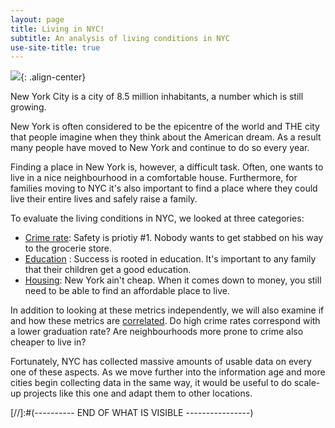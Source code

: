 ```yaml
---
layout: page
title: Living in NYC!
subtitle: An analysis of living conditions in NYC
use-site-title: true
---
```



![](../img/NY_Skyline.jpg){: .align-center}

New York City is a city of 8.5 million inhabitants, a number which is still growing.

New York is often considered to be the epicentre of the world and THE city that people imagine when they think about the American dream. As a result many people have moved to New York and continue to do so every year.

Finding a place in New York is, however, a difficult task. Often, one wants to live in a nice neighbourhood in a comfortable house. Furthermore, for families moving to NYC it's also important to find a place where they could live their entire lives and safely raise a family.

To evaluate the living conditions in NYC, we looked at three categories:
* [Crime rate](pages/Crime): Safety is priotiy #1. Nobody wants to get stabbed on his way to the grocerie store.
* [Education](/pages/Education) : Success is rooted in education. It's important to any family that their children get a good education.
* [Housing](/pages/Housing): New York ain't cheap. When it comes down to money, you still need to be able to find an affordable place to live.

In addition to looking at these metrics independently, we will also examine if and how these metrics are [correlated](/pages/Overall). Do high crime rates correspond with a lower graduation rate? Are neighbourhoods more prone to crime also cheaper to live in?

Fortunately, NYC has collected massive amounts of usable data on every one of these aspects. As we move further into the information age and more cities begin collecting data in the same way, it would be useful to do scale-up projects like this one and adapt them to other locations.



[//]:#(---------- END OF WHAT IS VISIBLE ----------------)
